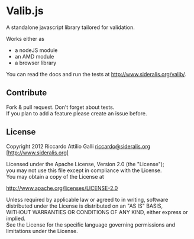 Valib.js
========

A standalone javascript library tailored for validation.

Works either as
- a nodeJS module
- an AMD module
- a browser library

You can read the docs and run the tests at http://www.sideralis.org/valib/.

## Contribute ##

Fork & pull request. Don't forget about tests.  
If you plan to add a feature please create an issue before.

## License ###

Copyright 2012 Riccardo Attilio Galli <riccardo@sideralis.org>
[http://www.sideralis.org]

Licensed under the Apache License, Version 2.0 (the "License");  
you may not use this file except in compliance with the License.  
You may obtain a copy of the License at

http://www.apache.org/licenses/LICENSE-2.0

Unless required by applicable law or agreed to in writing, software  
distributed under the License is distributed on an "AS IS" BASIS,  
WITHOUT WARRANTIES OR CONDITIONS OF ANY KIND, either express or implied.  
See the License for the specific language governing permissions and  
limitations under the License.

